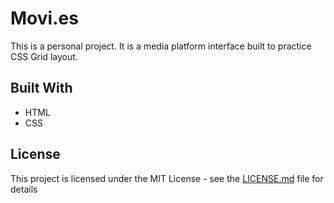 # Movi.es

This is a personal project. It is a media platform interface built to practice CSS Grid layout.

## Built With

* HTML
* CSS

## License

This project is licensed under the MIT License - see the [LICENSE.md](LICENSE) file for details
